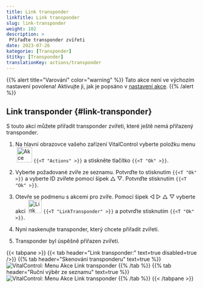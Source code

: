 ```yaml
---
title: Link transponder
linkTitle: Link transponder
slug: link-transponder
weight: 102
description: >
 Přiřaďte transponder zvířeti
date: 2023-07-26
kategorie: [Transponder]
štítky: [Transponder]
translationKey: actions/transponder
---
```

{{% alert title="Varování" color="warning" %}}
Tato akce není ve výchozím nastavení povolena! Aktivujte ji, jak je popsáno v [nastavení akce](../settings/).
{{% /alert %}}

## Link transponder {#link-transponder}

S touto akcí můžete přiřadit transponder zvířeti, které ještě nemá přiřazený transponder.

1. Na hlavní obrazovce vašeho zařízení VitalControl vyberte položku menu &nbsp;<img src="/icons/actions.svg" width="40" align="bottom" alt="Akce" /> `{{<T "Actions" >}}` a stiskněte tlačítko `{{<T "Ok" >}}`.

2. Vyberte požadované zvíře ze seznamu. Potvrďte to stisknutím `{{<T "Ok" >}}` a vyberte ID zvířete pomocí šipek △ ▽. Potvrďte stisknutím `{{<T "Ok" >}}`.

3. Otevře se podmenu s akcemi pro zvíře. Pomocí šipek ◁ ▷ △ ▽ vyberte akci &nbsp;<img src="/icons/actions/link-transponder.svg" width="35" align="bottom" alt="Link transponder" /> `{{<T "LinkTransponder" >}}` a potvrďte stisknutím `{{<T "Ok" >}}`.

4. Nyní naskenujte transponder, který chcete přiřadit zvířeti.

5. Transponder byl úspěšně přiřazen zvířeti.

{{< tabpane >}}
{{< tab header="Link transponder:" text=true disabled=true />}}
{{% tab header="Skenování transponderu" text=true %}}
![VitalControl: Menu Akce Link transponder](../images/linktransponder-scan.png "Link transponder")
{{% /tab %}}
{{% tab header="Ruční výběr ze seznamu" text=true %}}
![VitalControl: Menu Akce Link transponder](../images/linktransponder.png "Link transponder")
{{% /tab %}}
{{< /tabpane >}}
